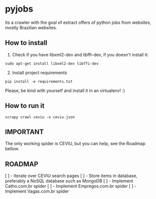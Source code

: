 pyjobs
======

Its a crawler with the goal of extract offers of python jobs from websites, mostly Brazilian websites.

How to install
---------------

1) Check if you have libxml2-dev and libffi-dev, if you doesn't install it:

```sudo apt-get install libxml2-dev libffi-dev```

2) Install project requirements

```pip install -e requirements.txt```

Please, be kind with yourself and install it in an virtualenv! :)

How to run it
--------------

```scrapy crawl ceviu -o ceviu.json```

IMPORTANT
---------

The only working spider is CEVIU, but you can help, see the Roadmap bellow.

ROADMAP
-------

[ ] - Iterate over CEVIU search pages
[ ] - Store items in database, preferably a NoSQL database such as MongoDB
[ ] - Implement Catho.com.br spider
[ ] - Implement Empregos.com.br spider
[ ] - Implement Vagas.com.br spider
